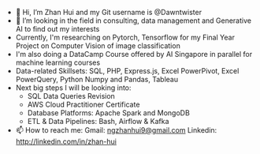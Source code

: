 - 👋 Hi, I’m Zhan Hui and my Git username is @Dawntwister
- 👀 I’m looking in the field in consulting, data management and Generative AI to find out my interests
- Currently, I'm researching on Pytorch, Tensorflow for my Final Year Project on Computer Vision of image classification
- I'm also doing a DataCamp Course offered by AI Singapore in parallel for machine learning courses
- Data-related Skillsets: SQL, PHP, Express.js, Excel PowerPivot, Excel PowerQuery, Python Numpy and Pandas, Tableau
- Next big steps I will be looking into:
  - SQL Data Queries Revision
  - AWS Cloud Practitioner Certificate
  - Database Platforms: Apache Spark and MongoDB
  - ETL & Data Pipelines: Bash, Airflow & Kafka
- 📫 How to reach me: Gmail: ngzhanhui9@gmail.com
Linkedin: http://linkedin.com/in/zhan-hui

<!---
Dawntwister/Dawntwister is a ✨ special ✨ repository because its `README.md` (this file) appears on your GitHub profile.
You can click the Preview link to take a look at your changes.
--->
